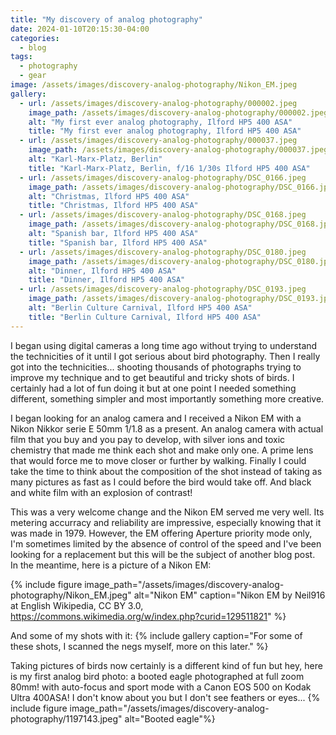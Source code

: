 ```yaml
---
title: "My discovery of analog photography"
date: 2024-01-10T20:15:30-04:00
categories:
  - blog
tags:
  - photography
  - gear
image: /assets/images/discovery-analog-photography/Nikon_EM.jpeg
gallery:
  - url: /assets/images/discovery-analog-photography/000002.jpeg
    image_path: /assets/images/discovery-analog-photography/000002.jpeg
    alt: "My first ever analog photography, Ilford HP5 400 ASA"
    title: "My first ever analog photography, Ilford HP5 400 ASA"
  - url: /assets/images/discovery-analog-photography/000037.jpeg
    image_path: /assets/images/discovery-analog-photography/000037.jpeg
    alt: "Karl-Marx-Platz, Berlin"
    title: "Karl-Marx-Platz, Berlin, f/16 1/30s Ilford HP5 400 ASA"
  - url: /assets/images/discovery-analog-photography/DSC_0166.jpeg
    image_path: /assets/images/discovery-analog-photography/DSC_0166.jpeg
    alt: "Christmas, Ilford HP5 400 ASA"
    title: "Christmas, Ilford HP5 400 ASA"
  - url: /assets/images/discovery-analog-photography/DSC_0168.jpeg
    image_path: /assets/images/discovery-analog-photography/DSC_0168.jpeg
    alt: "Spanish bar, Ilford HP5 400 ASA"
    title: "Spanish bar, Ilford HP5 400 ASA"
  - url: /assets/images/discovery-analog-photography/DSC_0180.jpeg
    image_path: /assets/images/discovery-analog-photography/DSC_0180.jpeg
    alt: "Dinner, Ilford HP5 400 ASA"
    title: "Dinner, Ilford HP5 400 ASA"
  - url: /assets/images/discovery-analog-photography/DSC_0193.jpeg
    image_path: /assets/images/discovery-analog-photography/DSC_0193.jpeg
    alt: "Berlin Culture Carnival, Ilford HP5 400 ASA"
    title: "Berlin Culture Carnival, Ilford HP5 400 ASA"
---
```


I began using digital cameras a long time ago without trying to understand the technicities of it until I got serious about bird photography. Then I really got into the technicities... shooting thousands of photographs trying to improve my technique and to get beautiful and tricky shots of birds. I certainly had a lot of fun doing it but at one point I needed something different, something simpler and most importantly something more creative.  

I began looking for an analog camera and I received a Nikon EM with a Nikon Nikkor serie E 50mm 1/1.8 as a present. An analog camera with actual film that you buy and you pay to develop, with silver ions and toxic chemistry that made me think each shot and make only one. A prime lens that would force me to move closer or further by walking. Finally I could take the time to think about the composition of the shot instead of taking as many pictures as fast as I could before the bird would take off. And black and white film with an explosion of contrast!

This was a very welcome change and the Nikon EM served me very well. Its metering accurracy and reliability are impressive, especially knowing that it was made in 1979. However, the EM offering Aperture priority mode only, I'm sometimes limited by the absence of control of the speed and I've been looking for a replacement but this will be the subject of another blog post.  
In the meantime, here is a picture of a Nikon EM:

{% include figure image_path="/assets/images/discovery-analog-photography/Nikon_EM.jpeg" alt="Nikon EM" caption="Nikon EM by Neil916 at English Wikipedia, CC BY 3.0, https://commons.wikimedia.org/w/index.php?curid=129511821" %}

And some of my shots with it:
{% include gallery caption="For some of these shots, I scanned the negs myself, more on this later." %}

Taking pictures of birds now certainly is a different kind of fun but hey, here is my first analog bird photo: a booted eagle photographed at full zoom 80mm! with auto-focus and sport mode with a Canon EOS 500 on Kodak Ultra 400ASA! I don't know about you but I don't see feathers or eyes...
{% include figure image_path="/assets/images/discovery-analog-photography/1197143.jpeg" alt="Booted eagle"%}


